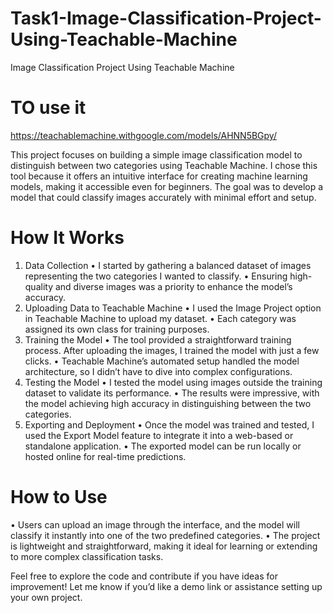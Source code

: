 # Task1-Image-Classification-Project-Using-Teachable-Machine
Image Classification Project Using Teachable Machine

# TO use it 
https://teachablemachine.withgoogle.com/models/AHNN5BGpy/


This project focuses on building a simple image classification model to distinguish between two categories using Teachable Machine. I chose this tool because it offers an intuitive interface for creating machine learning models, making it accessible even for beginners. The goal was to develop a model that could classify images accurately with minimal effort and setup.

# How It Works
 1. Data Collection
 • I started by gathering a balanced dataset of images representing the two categories I wanted to classify.
 • Ensuring high-quality and diverse images was a priority to enhance the model’s accuracy.
 2. Uploading Data to Teachable Machine
 • I used the Image Project option in Teachable Machine to upload my dataset.
 • Each category was assigned its own class for training purposes.
 3. Training the Model
 • The tool provided a straightforward training process. After uploading the images, I trained the model with just a few clicks.
 • Teachable Machine’s automated setup handled the model architecture, so I didn’t have to dive into complex configurations.
 4. Testing the Model
 • I tested the model using images outside the training dataset to validate its performance.
 • The results were impressive, with the model achieving high accuracy in distinguishing between the two categories.
 5. Exporting and Deployment
 • Once the model was trained and tested, I used the Export Model feature to integrate it into a web-based or standalone application.
 • The exported model can be run locally or hosted online for real-time predictions.

# How to Use
 • Users can upload an image through the interface, and the model will classify it instantly into one of the two predefined categories.
 • The project is lightweight and straightforward, making it ideal for learning or extending to more complex classification tasks.

Feel free to explore the code and contribute if you have ideas for improvement! Let me know if you’d like a demo link or assistance setting up your own project.
